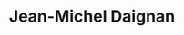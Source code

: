 ---
# Display name
title: Jean-Michel Daignan

# Is this the primary user of the site?
superuser: false

# Role/position
role: Data Scientist - Ubisoft 

# Organizations/Affiliations
organizations:
  - name: Ubisoft 
    url: ''

# Short bio (displayed in user profile at end of posts)
bio: Jean-Michel is an experienced data scientist at Ubisoft with a Master's degree in engineering. He worked in the energy sector previously and he has a track record of developing and deploying ML models in production, like in-game recommender systems impacting millions of player's experience. Jean-Michel's expertise includes data pipeline design, ETL scripting, and statistical analysis. He is passionate about staying up-to-date on the latest ML frameworks and approaches and is eager to share his insights at this conference.

# Social/Academic Networking
# For available icons, see: https://wowchemy.com/docs/getting-started/page-builder/#icons
#   For an email link, use "fas" icon pack, "envelope" icon, and a link in the
#   form "mailto:your-email@example.com" or "#contact" for contact widget.
social:
  - icon: linkedin
    icon_pack: fab
    link: https://ca.linkedin.com/in/jeanmicheldaignan
  - icon: link
    icon_pack: fa
    link: https://www.the-odd-dataguy.com/
# Link to a PDF of your resume/CV from the About widget.
# To enable, copy your resume/CV to `static/files/cv.pdf` and uncomment the lines below.
# - icon: cv
#   icon_pack: ai
#   link: files/cv.pdf

# Enter email to display Gravatar (if Gravatar enabled in Config)
email: ''

# Highlight the author in author lists? (true/false)
highlight_name: false

# Organizational groups that you belong to (for People widget)
#   Set this to `[]` or comment out if you are not using People widget.
user_groups:
  - Speakers
---